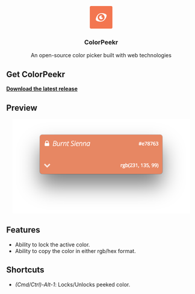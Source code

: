 <p align="center">
  <img src="resources/colorpeekr.png" height="60" />
  <h3 align="center">ColorPeekr</h3>
  <p align="center">An open-source color picker built with web technologies<p>
</p>

## Get ColorPeekr

**[Download the latest release](https://github.com/theadriann/ColorPeekr/releases)**


## Preview
<p align="center">
  <img src="resources/preview.png" height="250" />
</p>


## Features
 - Ability to lock the active color.
 - Ability to copy the color in either rgb/hex format.


## Shortcuts

-  *(Cmd/Ctrl)-Alt-1*: Locks/Unlocks peeked color.
